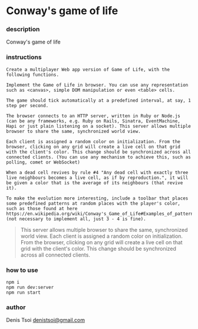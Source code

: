 # Conway's game of life

### description

Conway's game of life

### instructions

```
Create a multiplayer Web app version of Game of Life, with the following functions. 

Implement the Game of Life in browser. You can use any representation such as <canvas>, simple DOM manipulation or even <table> cells. 

The game should tick automatically at a predefined interval, at say, 1 step per second.

The browser connects to an HTTP server, written in Ruby or Node.js (can be any frameworks, e.g. Ruby on Rails, Sinatra, EventMachine, Hapi or just plain listening on a socket). This server allows multiple browser to share the same, synchronized world view.

Each client is assigned a random color on initialization. From the browser, clicking on any grid will create a live cell on that grid with the client's color. This change should be synchronized across all connected clients. (You can use any mechanism to achieve this, such as polling, comet or WebSocket)

When a dead cell revives by rule #4 "Any dead cell with exactly three live neighbours becomes a live cell, as if by reproduction.", it will be given a color that is the average of its neighbours (that revive it).

To make the evolution more interesting, include a toolbar that places some predefined patterns at random places with the player's color, such as those found at here https://en.wikipedia.org/wiki/Conway's_Game_of_Life#Examples_of_patterns (not necessary to implement all, just 3 - 4 is fine).
```

> This server allows multiple browser to share the same, synchronized world view.
> Each client is assigned a random color on initialization. 
> From the browser, clicking on any grid will create a live cell on that grid with the client's color.
> This change should be synchronized across all connected clients.

### how to use

```
npm i
npm run dev:server
npm run start
```

### author
Denis Tsoi <denistsoi@gmail.com>